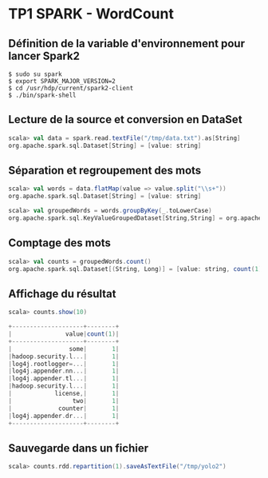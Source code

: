 # TP1 SPARK - WordCount


## Définition de la variable d'environnement pour lancer Spark2
```
$ sudo su spark
$ export SPARK_MAJOR_VERSION=2
$ cd /usr/hdp/current/spark2-client
$ ./bin/spark-shell
```

## Lecture de la source et conversion en DataSet
```scala
scala> val data = spark.read.textFile("/tmp/data.txt").as[String]
org.apache.spark.sql.Dataset[String] = [value: string]
```

## Séparation et regroupement des mots
```scala
scala> val words = data.flatMap(value => value.split("\\s+"))
org.apache.spark.sql.Dataset[String] = [value: string]

scala> val groupedWords = words.groupByKey(_.toLowerCase)
org.apache.spark.sql.KeyValueGroupedDataset[String,String] = org.apache.spark.sql.KeyValueGroupedDataset@a175266
```

## Comptage des mots
```scala
scala> val counts = groupedWords.count()
org.apache.spark.sql.Dataset[(String, Long)] = [value: string, count(1): bigint]
```

## Affichage du résultat
```scala
scala> counts.show(10)

+--------------------+--------+
|               value|count(1)|
+--------------------+--------+
|                some|       1|
|hadoop.security.l...|       1|
|log4j.rootlogger=...|       1|
|log4j.appender.nn...|       1|
|log4j.appender.tl...|       1|
|hadoop.security.l...|       1|
|            license,|       1|
|                 two|       1|
|             counter|       1|
|log4j.appender.dr...|       1|
+--------------------+--------+
```

## Sauvegarde dans un fichier
```scala
scala> counts.rdd.repartition(1).saveAsTextFile("/tmp/yolo2")
```
